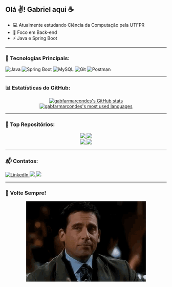 ## Olá ✌️! Gabriel aqui ☕

- 💻 Atualmente estudando Ciência da Computação pela UTFPR  
- 🚀 Foco em Back-end  
- ⚡ Java e Spring Boot  

---

### 🚀 Tecnologias Principais:

![Java](https://img.shields.io/badge/Java-%23ED8B00.svg??style=for-the-badge&logo=openjdk&logoColor=white)
![Spring Boot](https://img.shields.io/badge/SpringBoot-6DB33F?style=for-the-badge&logo=Spring&logoColor=white)
![MySQL](https://img.shields.io/badge/MySQL-00000F?style=for-the-badge&logo=mysql&logoColor=white)
![Git](https://img.shields.io/badge/GIT-E44C30?style=for-the-badge&logo=git&logoColor=white)
![Postman](https://img.shields.io/badge/Postman-FF6C37.svg?style=for-the-badge&logo=Postman&logoColor=white)

---

### 📊 Estatísticas do GitHub:
<div align="center">
  <a href="https://github.com/gabfarmarcondes/github-readme-stats">
    <img height="180em" src="https://github-readme-stats.vercel.app/api?username=gabfarmarcondes&show_icons=true&theme=dark&cache_seconds=31" alt="gabfarmarcondes's GitHub stats" />
  </a>
  <a href="https://github.com/gabfarmarcondes/github-readme-stats">
    <img height="180em" src="https://github-readme-stats.vercel.app/api/top-langs/?username=gabfarmarcondes&layout=compact&theme=dark&cache_seconds=31" alt="gabfarmarcondes's most used languages" />
  </a>
</div>

---

### 🌟 Top Repositórios:
<div align="center">
  <a href="https://github.com/Software-Project-BCC3004/backend">
    <img src="https://github-readme-stats.vercel.app/api/pin/?username=Software-Project-BCC3004&repo=backend&theme=dark" />
  </a>
    <a href="https://github.com/gabfarmarcondes/Aberto-Agora">
    <img src="https://github-readme-stats.vercel.app/api/pin/?username=gabfarmarcondes&repo=Aberto-Agora&theme=dark" />
  </a>
  <br/>
  <a href="https://github.com/gabfarmarcondes/CRUD_Node_React">
    <img src="https://github-readme-stats.vercel.app/api/pin/?username=gabfarmarcondes&repo=CRUD_Node_React&theme=dark" />
  </a>
    <a href="https://github.com/gabfarmarcondes/CRUD_Project">
    <img src="https://github-readme-stats.vercel.app/api/pin/?username=gabfarmarcondes&repo=CRUD_Project&theme=dark" />
  </a>
</div>

---

### 📬 Contatos:
<div>
  <a href="https://www.linkedin.com/in/gabfariasmarcondes" target="_blank">
    <img loading="lazy" src="https://img.shields.io/badge/-LinkedIn-%230077B5?style=for-the-badge&logo=linkedin&logoColor=white" alt="LinkedIn">
  </a>
  <a href="mailto:gabrie.farias2024@outlook.com.br">
    <img loading="lazy" src="https://img.shields.io/badge/Microsoft_Outlook-0078D4?logo=microsoft-outlook&logoColor=white&style=for-the-badge" target="_blank">
  </a>
  <a href="https://www.instagram.com/gabriel.fmarcondes/" target="_blank">
    <img loading="lazy" src="https://img.shields.io/badge/-Instagram-%23E4405F?style=for-the-badge&logo=instagram&logoColor=white" target="_blank">
  </a>
</div>

---

### 👋 Volte Sempre!
<div align="center">
  <img height=250 alt="volteSempre" src="michael-scott-wink.gif">
</div>
